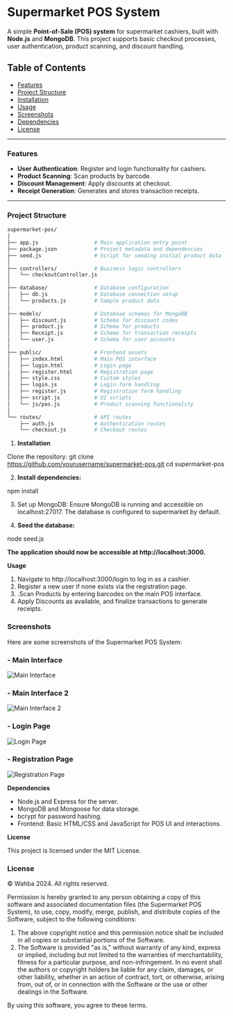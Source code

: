 # Supermarket POS System

A simple **Point-of-Sale (POS) system** for supermarket cashiers, built with **Node.js** and **MongoDB**. This project supports basic checkout processes, user authentication, product scanning, and discount handling.

## Table of Contents
- [Features](#features)
- [Project Structure](#project-structure)
- [Installation](#installation)
- [Usage](#usage)
- [Screenshots](#screenshots)
- [Dependencies](#dependencies)
- [License](#license)

---

### Features

- **User Authentication**: Register and login functionality for cashiers.
- **Product Scanning**: Scan products by barcode.
- **Discount Management**: Apply discounts at checkout.
- **Receipt Generation**: Generates and stores transaction receipts.

---

### Project Structure

```bash
supermarket-pos/
│
├── app.js                  # Main application entry point
├── package.json            # Project metadata and dependencies
├── seed.js                 # Script for seeding initial product data
│
├── controllers/            # Business logic controllers
│   └── checkoutController.js
│
├── database/               # Database configuration
│   ├── db.js               # Database connection setup
│   └── products.js         # Sample product data
│
├── models/                 # Database schemas for MongoDB
│   ├── discount.js         # Schema for discount codes
│   ├── product.js          # Schema for products
│   ├── Receipt.js          # Schema for transaction receipts
│   └── user.js             # Schema for user accounts
│
├── public/                 # Frontend assets
│   ├── index.html          # Main POS interface
│   ├── login.html          # Login page
│   ├── register.html       # Registration page
│   ├── style.css           # Custom styles
│   ├── login.js            # Login form handling
│   ├── register.js         # Registration form handling
│   ├── script.js           # UI scripts
│   └── js/pos.js           # Product scanning functionality
│
└── routes/                 # API routes
    ├── auth.js             # Authentication routes
    └── checkout.js         # Checkout routes
```

1. __Installation__

Clone the repository:
git clone https://github.com/yourusername/supermarket-pos.git
cd supermarket-pos

2. __Install dependencies:__

npm install

3. Set up MongoDB: Ensure MongoDB is running and accessible on localhost:27017. The database is configured to supermarket by default.

4. __Seed the database:__

node seed.js

__The application should now be accessible at http://localhost:3000.__

__Usage__
1. Navigate to http://localhost:3000/login to log in as a cashier.
2. Register a new user if none exists via the registration page.
3. .Scan Products by entering barcodes on the main POS interface.
4. Apply Discounts as available, and finalize transactions to generate receipts.

### Screenshots

Here are some screenshots of the Supermarket POS System:

### - Main Interface
![Main Interface](https://i.imgur.com/yqtezSP.png)

### - Main Interface 2
![Main Interface 2](https://imgur.com/5kSXMIH.png)

### - Login Page
![Login Page](https://i.imgur.com/3ZVwn55.png)

### - Registration Page
![Registration Page](https://i.imgur.com/HULQha8.png)

  **Dependencies**
  
- Node.js and Express for the server.
- MongoDB and Mongoose for data storage.
- bcrypt for password hashing.
- Frontend: Basic HTML/CSS and JavaScript for POS UI and interactions.

__License__

This project is licensed under the MIT License.

  ### License

© Wahba 2024. All rights reserved.

Permission is hereby granted to any person obtaining a copy of this software and associated documentation files (the Supermarket POS System), to use, copy, modify, merge, publish, and distribute copies of the Software, subject to the following conditions:

1. The above copyright notice and this permission notice shall be included in all copies or substantial portions of the Software.
2. The Software is provided "as is," without warranty of any kind, express or implied, including but not limited to the warranties of merchantability, fitness for a particular purpose, and non-infringement. In no event shall the authors or copyright holders be liable for any claim, damages, or other liability, whether in an action of contract, tort, or otherwise, arising from, out of, or in connection with the Software or the use or other dealings in the Software.

By using this software, you agree to these terms.


